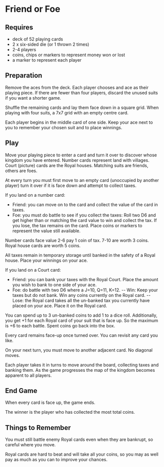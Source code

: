 Friend or Foe
=============

Requires
--------
- deck of 52 playing cards
- 2 x six-sided die (or 1 thrown 2 times)
- 2-4 players
- coins, chips or markers to represent money won or lost
- a marker to represent each player

Preparation
-----------
Remove the aces from the deck. Each player chooses and ace as their playing piece. If there are fewer than four players, discard the unused suits if you want a shorter game.

Shuffle the remaining cards and lay them face down in a square grid. When playing with four suits, a 7x7 grid with an empty centre card.

Each player begins in the middle card of one side. Keep your ace next to you to remember your chosen suit and to place winnings.

Play
----
Move your playing piece to enter a card and turn it over to discover whose kingdom you have entered. Number cards represent land with villages. Court (picture) cards are the Royal houses. Matching suits are friends, others are foes.

At every turn you must first move to an empty card (unoccupied by another player) turn it over if it is face down and attempt to collect taxes.

If you land on a number card:
- Friend: you can move on to the card and collect the value of the card in taxes.
- Foe: you must do battle to see if you collect the taxes: Roll two D6 and get higher than or matching the card value to win and collect the tax. If you lose, the tax remains on the card. Place coins or markers to represent the value still available.

Number cards face value 2-6 pay 1 coin of tax. 7-10 are worth 3 coins. Royal house cards are worth 5 coins.

All taxes remain in temporary storage until banked in the safety of a Royal house. Place your winnings on your ace.

If you land on a Court card:
- Friend: you can bank your taxes with the Royal Court. Place the amount you wish to bank to one side of your ace.
- Foe: do battle with two D6 where a J=10, Q=11, K=12.
-- Win: Keep your taxes but do not bank. Win any coins currently on the Royal card.
-- Lose: the Royal card takes all the un-banked tax you currently have placed on your ace. Place it on the Royal card.

You can spend up to 3 un-banked coins to add 1 to a dice roll. Additionally, you get +1 for each Royal card of your suit that is face up. So the maximum is +6 to each battle. Spent coins go back into the box.

Every card remains face-up once turned over. You can revisit any card you like.

On your next turn, you must move to another adjacent card. No diagonal moves.

Each player takes it in turns to move around the board, collecting taxes and banking them. As the game progresses the map of the kingdom becomes apparent to all players.


End Game
--------
When every card is face up, the game ends.

The winner is the player who has collected the most total coins.


Things to Remember
------------------
You must still battle enemy Royal cards even when they are bankrupt, so careful where you move.

Royal cards are hard to beat and will take all your coins, so you may as well pay as much as you can to improve your chances.